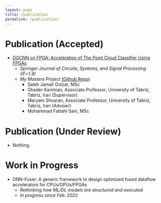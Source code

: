 ```yaml
---
layout: page
title: /publication
permalink: /publication/
---
```


# Publication (Accepted)  

* [DGCNN on FPGA: Acceleration of The Point Cloud Classifier Using FPGAs](https://link.springer.com/article/10.1007/s00034-022-02179-0)  
  * _Springer Journal of Circuits, Systems, and Signal Processing (IF=1.9)_   
  * _My Masters Project_ [(Github Repo)](https://github.com/salehjg/DeepPoint-V2-FPGA)
    - Saleh Jamali Golzar, MSc
    - Ghader Karimian, Associate Professor, University of Tabriz, Tabriz, Iran (Supervisor)
    - Maryam Shoaran, Associate Professor, University of Tabriz, Tabriz, Iran (Adviser)
    - Mohammad Fattahi Sani, MSc

# Publication (Under Review)
* Nothing.

# Work in Progress
* DNN-Fuser: A generic framework to design optimized fused dataflow accelerators for CPUs/GPUs/FPGAs  
  * _Rethinking how ML/DL models are structured and executed_  
  * _In progress since Feb. 2022_  
